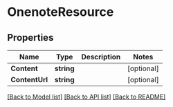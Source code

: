# OnenoteResource

## Properties

Name | Type | Description | Notes
------------ | ------------- | ------------- | -------------
**Content** | **string** |  | [optional] 
**ContentUrl** | **string** |  | [optional] 

[[Back to Model list]](../README.md#documentation-for-models) [[Back to API list]](../README.md#documentation-for-api-endpoints) [[Back to README]](../README.md)


